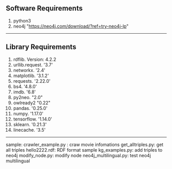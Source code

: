 ## Software Requirements

1. python3
2. neo4j  "https://neo4j.com/download/?ref=try-neo4j-lp"


---

## Library Requirements

1. rdflib.  Version: 4.2.2 
2. urllib.request.   '3.7'
3. networkx.  '2.4'
4. matplotlib.  '3.1.2'
5. requests.  '2.22.0'
6. bs4.  '4.8.0'
7. imdb.  '6.8'
8. py2neo.  "2.0"
9. owlready2   "0.22"
10. pandas.  '0.25.0'
11. numpy.  '1.17.0'
12. tensorflow.  '1.14.0'
13. sklearn.  '0.21.3'
14. linecache.  '3.5'
---

sample:
crawler_example.py :  craw movie infomations 
get_alltriples.py: get all triples 
hello2222.rdf: RDF format sample
kg_examples.py:  add triples to neo4j
modify_node.py: modify node
neo4j_multilingual.py:  test neo4j multilingual




